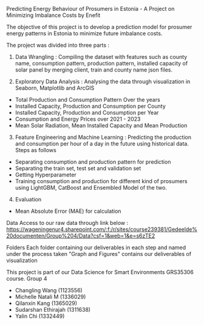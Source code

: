 Predicting Energy Behaviour of Prosumers in Estonia - A Project on Minimizing Imbalance Costs by Enefit

The objective of this project is to develop a prediction model for prosumer energy patterns in Estonia to minimize future imbalance costs.

The project was divided into three parts :
1. Data Wrangling : Compiling the dataset with features such as county name, consumption pattern, production pattern, installed capacity of solar panel by merging client, train and county name json files.

2. Exploratory Data Analysis : Analysing the data through visualization in Seaborn, Matplotlib and ArcGIS
- Total Production and Consumption Pattern Over the years
- Installed Capacity, Production and Consumption per County
- Installed Capacity, Production and Consumption per Year
- Consumption and Energy Prices over 2021 - 2023
- Mean Solar Radiation, Mean Installed Capacity and Mean Production

3. Feature Engineering and Machine Learning : Predicting the production and consumption per hour of a day in the future using historical data. 
Steps as follows 
- Separating consumption and production pattern for prediction
- Separating the train set, test set and validation set
- Getting Hyperparameter
- Training consumption and production for different kind of prosumers using LightGBM, CatBoost and Ensembled Model of the two.
4. Evaluation
- Mean Absolute Error (MAE) for  calculation

Data 
Access to our raw data through link below : https://wageningenur4.sharepoint.com/:f:/r/sites/course239381/Gedeelde%20documenten/Group%204/Data?csf=1&web=1&e=s6zTE2

Folders
Each folder containing our deliverables in each step and named under the process taken
"Graph and Figures" contains our deliverables of visualization

This project is part of our Data Science for Smart Environments GRS35306 course.
Group 4
- Changling Wang (1123556)
- Michelle Natali M (1336029)
- Qilanxin Kang (1365029)
- Sudarshan Ethirajah (1311638)
- Yalin Chi (1332449)
